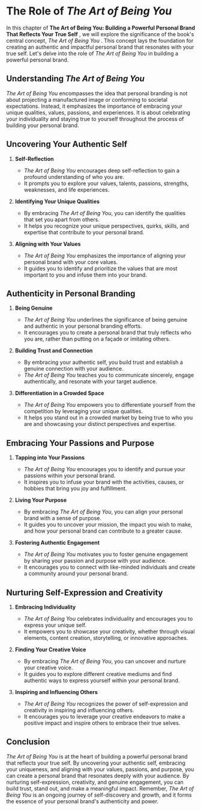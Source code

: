 The Role of *The Art of Being You*
===========================================

In this chapter of **The Art of Being You: Building a Powerful Personal Brand That Reflects Your True Self** , we will explore the significance of the book's central concept, *The Art of Being You* . This concept lays the foundation for creating an authentic and impactful personal brand that resonates with your true self. Let's delve into the role of *The Art of Being You* in building a powerful personal brand.

Understanding *The Art of Being You*
------------------------------------

*The Art of Being You* encompasses the idea that personal branding is not about projecting a manufactured image or conforming to societal expectations. Instead, it emphasizes the importance of embracing your unique qualities, values, passions, and experiences. It is about celebrating your individuality and staying true to yourself throughout the process of building your personal brand.

Uncovering Your Authentic Self
------------------------------

1. **Self-Reflection**

   * *The Art of Being You* encourages deep self-reflection to gain a profound understanding of who you are.
   * It prompts you to explore your values, talents, passions, strengths, weaknesses, and life experiences.
2. **Identifying Your Unique Qualities**

   * By embracing *The Art of Being You*, you can identify the qualities that set you apart from others.
   * It helps you recognize your unique perspectives, quirks, skills, and expertise that contribute to your personal brand.
3. **Aligning with Your Values**

   * *The Art of Being You* emphasizes the importance of aligning your personal brand with your core values.
   * It guides you to identify and prioritize the values that are most important to you and infuse them into your brand.

Authenticity in Personal Branding
---------------------------------

1. **Being Genuine**

   * *The Art of Being You* underlines the significance of being genuine and authentic in your personal branding efforts.
   * It encourages you to create a personal brand that truly reflects who you are, rather than putting on a façade or imitating others.
2. **Building Trust and Connection**

   * By embracing your authentic self, you build trust and establish a genuine connection with your audience.
   * *The Art of Being You* teaches you to communicate sincerely, engage authentically, and resonate with your target audience.
3. **Differentiation in a Crowded Space**

   * *The Art of Being You* empowers you to differentiate yourself from the competition by leveraging your unique qualities.
   * It helps you stand out in a crowded market by being true to who you are and showcasing your distinct perspectives and expertise.

Embracing Your Passions and Purpose
-----------------------------------

1. **Tapping into Your Passions**

   * *The Art of Being You* encourages you to identify and pursue your passions within your personal brand.
   * It inspires you to infuse your brand with the activities, causes, or hobbies that bring you joy and fulfillment.
2. **Living Your Purpose**

   * By embracing *The Art of Being You*, you can align your personal brand with a sense of purpose.
   * It guides you to uncover your mission, the impact you wish to make, and how your personal brand can contribute to a greater cause.
3. **Fostering Authentic Engagement**

   * *The Art of Being You* motivates you to foster genuine engagement by sharing your passion and purpose with your audience.
   * It encourages you to connect with like-minded individuals and create a community around your personal brand.

Nurturing Self-Expression and Creativity
----------------------------------------

1. **Embracing Individuality**

   * *The Art of Being You* celebrates individuality and encourages you to express your unique self.
   * It empowers you to showcase your creativity, whether through visual elements, content creation, storytelling, or innovative approaches.
2. **Finding Your Creative Voice**

   * By embracing *The Art of Being You*, you can uncover and nurture your creative voice.
   * It guides you to explore different creative mediums and find authentic ways to express yourself within your personal brand.
3. **Inspiring and Influencing Others**

   * *The Art of Being You* recognizes the power of self-expression and creativity in inspiring and influencing others.
   * It encourages you to leverage your creative endeavors to make a positive impact and inspire others to embrace their true selves.

Conclusion
----------

*The Art of Being You* is at the heart of building a powerful personal brand that reflects your true self. By uncovering your authentic self, embracing your uniqueness, and aligning with your values, passions, and purpose, you can create a personal brand that resonates deeply with your audience. By nurturing self-expression, creativity, and genuine engagement, you can build trust, stand out, and make a meaningful impact. Remember, *The Art of Being You* is an ongoing journey of self-discovery and growth, and it forms the essence of your personal brand's authenticity and power.
